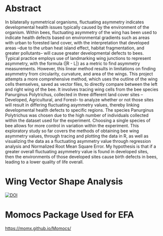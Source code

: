 # Abstract

In bilaterally symmetrical organisms, fluctuating asymmetry indicates developmental health issues typically caused by the environment of the organism. Within bees, fluctuating asymmetry of the wing has been used to indicate health defects based on environmental gradients such as areas with urban to forested land cover, with the interpretation that developed areas –due to the urban heat island effect, habitat fragmentation, and greater pollutants– will cause greater developmental defects to bees. Typical practice employs use of landmarking wing junctions to represent asymmetry, with the formula (|R - L|) as a metric to find asymmetry measurements. However, this linear method results in limitations on finding asymmetry from circularity, curvature, and area of the wings. This project attempts a more comprehensive method, which uses the outline of the wing cells themselves, saved as vector files, to directly compare between the left and right wing of the bee. It involves tracing wing cells from the bee species Panurginus Polytrichus, collected in three different land cover sites –Developed, Agricultural, and Forest– to analyze whether or not those sites will result in differing fluctuating asymmetry values, thereby linking developmental health defects to specific regions. The species Panurginus Polytrichus was chosen due to the high number of individuals collected within the dataset used for the experiment. Choosing a single species of bee allows for more control in variation within the experiment. This exploratory study so far covers the methods of obtaining bee wing asymmetry values, through tracing and plotting the data in R, as well as visualizing the data as a fluctuating asymmetry value through regression analysis and Normalized Root Mean Square Error. My hypothesis is that if a greater overall fluctuating asymmetry value is found in developed sites, then the environments of those developed sites cause birth defects in bees, leading to a lower quality of life overall.

# Wing Vector Shape Analysis

[![DOI](https://zenodo.org/badge/DOI/10.5281/zenodo.16619668.svg)](https://doi.org/10.5281/zenodo.16619668)

# Momocs Package Used for EFA

https://momx.github.io/Momocs/
